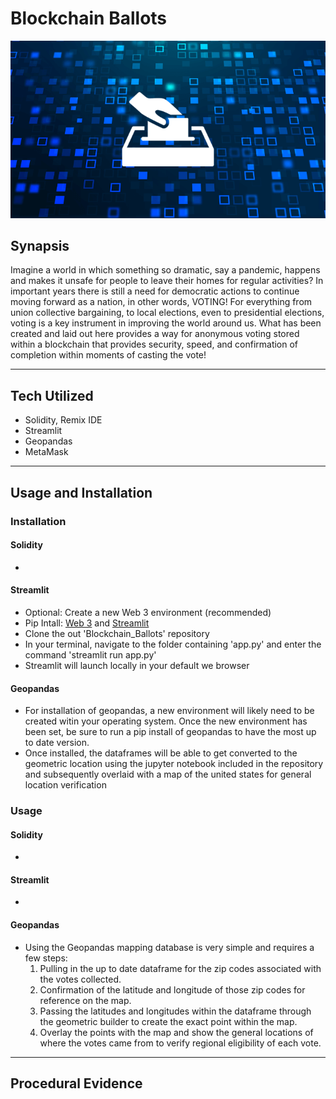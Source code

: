 # Blockchain Ballots
![Anonymous Voting](Images/Anonymous_Voting.JPEG)
## Synapsis
 Imagine a world in which something so dramatic, say a pandemic, happens and makes it unsafe for people to leave their homes for regular activities?  In important years there is still a need for democratic actions to continue moving forward as a nation, in other words, VOTING!  For everything from union collective bargaining, to local elections, even to presidential elections, voting is a key instrument in improving the world around us.  What has been created and laid out here provides a way for anonymous voting stored within a blockchain that provides security, speed, and confirmation of completion within moments of casting the vote!  

-----

## Tech Utilized
 - Solidity, Remix IDE
 - Streamlit
 - Geopandas
 - MetaMask

-----

 ## Usage and Installation

 ### Installation
 #### Solidity
 - 
 #### Streamlit
 - Optional: Create a new Web 3 environment (recommended)
 - Pip Intall: [Web 3](https://pypi.org/project/web3/) and [Streamlit]( https://docs.streamlit.io/library/get-started/installation)
 - Clone the out 'Blockchain_Ballots' repository 
 - In your terminal, navigate to the folder containing 'app.py' and enter the command 'streamlit run app.py'
 - Streamlit will launch locally in your default we browser



 #### Geopandas
 - For installation of geopandas, a new environment will likely need to be created witin your operating system.  Once the new environment has been set, be sure to run a pip install of geopandas to have the most up to date version.
 - Once installed, the dataframes will be able to get converted to the geometric location using the jupyter notebook included in the repository and subsequently overlaid with a map of the united states for general location verification

 ### Usage
 #### Solidity
 - 
 #### Streamlit
 - 
 #### Geopandas
 - Using the Geopandas mapping database is very simple and requires a few steps:
    1. Pulling in the up to date dataframe for the zip codes associated with the votes collected.
    2. Confirmation of the latitude and longitude of those zip codes for reference on the map.
    3. Passing the latitudes and longitudes within the dataframe through the geometric builder to create the exact point within the map.
    4. Overlay the points with the map and show the general locations of where the votes came from to verify regional eligibility of each vote.

 -----

 ## Procedural Evidence

